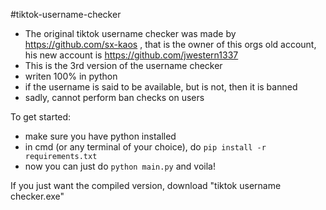 #tiktok-username-checker

  - The original tiktok username checker was made by https://github.com/sx-kaos , that is the owner of this orgs old account, his new account is https://github.com/jwestern1337
  - This is the 3rd version of the username checker
  - writen 100% in python
  - if the username is said to be available, but is not, then it is banned
  - sadly, cannot perform ban checks on users

To get started:
  - make sure you have python installed
  - in cmd (or any terminal of your choice), do `pip install -r requirements.txt`
  - now you can just do `python main.py` and voila!

If you just want the compiled version, download "tiktok username checker.exe"
